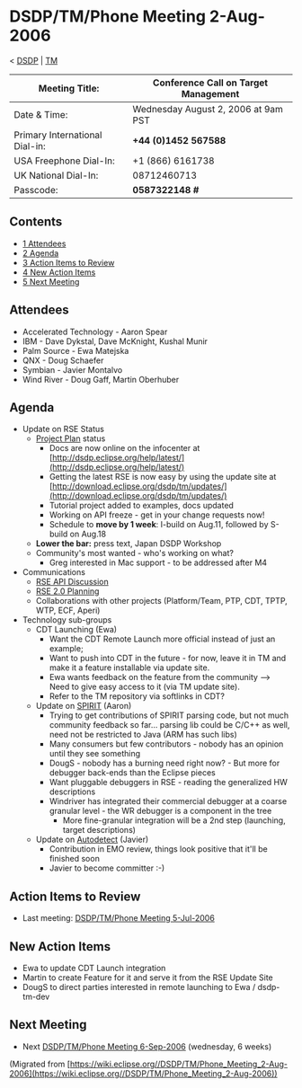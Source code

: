

DSDP/TM/Phone Meeting 2-Aug-2006
================================

< [DSDP](https://wiki.eclipse.org/DSDP "DSDP")‎ | [TM](./TM "DSDP/TM")

| Meeting Title: | **Conference Call on Target Management** |
| --- | --- |
| Date & Time: | Wednesday August 2, 2006 at 9am PST |
| Primary International Dial-in: | **+44 (0)1452 567588** |
| USA Freephone Dial-In: | +1 (866) 6161738 |
| UK National Dial-In: | 08712460713 |
| Passcode: | **0587322148 #** |

Contents
--------

*   [1 Attendees](#Attendees)
*   [2 Agenda](#Agenda)
*   [3 Action Items to Review](#Action-Items-to-Review)
*   [4 New Action Items](#New-Action-Items)
*   [5 Next Meeting](#Next-Meeting)

Attendees
---------

*   Accelerated Technology - Aaron Spear
*   IBM - Dave Dykstal, Dave McKnight, Kushal Munir
*   Palm Source - Ewa Matejska
*   QNX - Doug Schaefer
*   Symbian - Javier Montalvo
*   Wind River - Doug Gaff, Martin Oberhuber

Agenda
------

*   Update on RSE Status
    *   [Project Plan](https://www.eclipse.org/dsdp/tm/development/plan.php) status
        *   Docs are now online on the infocenter at [http://dsdp.eclipse.org/help/latest/](http://dsdp.eclipse.org/help/latest/)
        *   Getting the latest RSE is now easy by using the update site at [http://download.eclipse.org/dsdp/tm/updates/](http://download.eclipse.org/dsdp/tm/updates/)
        *   Tutorial project added to examples, docs updated
        *   Working on API freeze - get in your change requests now!
        *   Schedule to **move by 1 week**: I-build on Aug.11, followed by S-build on Aug.18
    *   **Lower the bar:** press text, Japan DSDP Workshop
    *   Community's most wanted - who's working on what?
        *   Greg interested in Mac support - to be addressed after M4
*   Communications
    *   [RSE API Discussion](./RSE_API_Discussion "RSE API Discussion")
    *   [RSE 2.0 Planning](./RSE_2.0_Planning "RSE 2.0 Planning")
    *   Collaborations with other projects (Platform/Team, PTP, CDT, TPTP, WTP, ECF, Aperi)
*   Technology sub-groups
    *   CDT Launching (Ewa)
        *   Want the CDT Remote Launch more official instead of just an example;
        *   Want to push into CDT in the future - for now, leave it in TM and make it a feature installable via update site.
        *   Ewa wants feedback on the feature from the community --> Need to give easy access to it (via TM update site).
        *   Refer to the TM repository via softlinks in CDT?
    *   Update on [SPIRIT](https://wiki.eclipse.org/DSDP/DD/Spirit "DSDP/DD/Spirit") (Aaron)
        *   Trying to get contributions of SPIRIT parsing code, but not much community feedback so far... parsing lib could be C/C++ as well, need not be restricted to Java (ARM has such libs)
        *   Many consumers but few contributors - nobody has an opinion until they see something
        *   DougS - nobody has a burning need right now? - But more for debugger back-ends than the Eclipse pieces
        *   Want pluggable debuggers in RSE - reading the generalized HW descriptions
        *   Windriver has integrated their commercial debugger at a coarse granular level - the WR debugger is a component in the tree
            *   More fine-granular integration will be a 2nd step (launching, target descriptions)
    *   Update on [Autodetect](./Autodetect "DSDP/TM/Autodetect") (Javier)
        *   Contribution in EMO review, things look positive that it'll be finished soon
        *   Javier to become committer :-)

Action Items to Review
----------------------

*   Last meeting: [DSDP/TM/Phone Meeting 5-Jul-2006](./Phone_Meeting_5-Jul-2006 "DSDP/TM/Phone Meeting 5-Jul-2006")

New Action Items
----------------

*   Ewa to update CDT Launch integration
*   Martin to create Feature for it and serve it from the RSE Update Site
*   DougS to direct parties interested in remote launching to Ewa / dsdp-tm-dev

Next Meeting
------------

*   Next [DSDP/TM/Phone Meeting 6-Sep-2006](./Phone_Meeting_6-Sep-2006 "DSDP/TM/Phone Meeting 6-Sep-2006") (wednesday, 6 weeks)


(Migrated from [https://wiki.eclipse.org//DSDP/TM/Phone_Meeting_2-Aug-2006](https://wiki.eclipse.org//DSDP/TM/Phone_Meeting_2-Aug-2006))